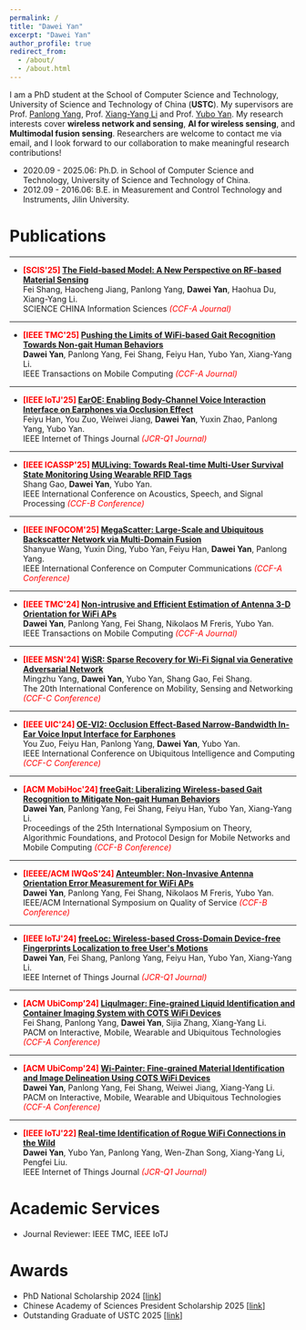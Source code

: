 ```yaml
---
permalink: /
title: "Dawei Yan"
excerpt: "Dawei Yan"
author_profile: true
redirect_from: 
  - /about/
  - /about.html
---
```


I am a PhD student at the School of Computer Science and Technology, University of Science and Technology of China (**USTC**). My supervisors are Prof. [Panlong Yang](https://scholar.google.com/citations?user=sst3cxoAAAAJ), Prof. [Xiang-Yang Li](https://scholar.google.com/citations?user=JURtNb0AAAAJ) and Prof. [Yubo Yan](https://scholar.google.com.hk/citations?user=87iG2TQAAAAJ). My research interests cover **wireless network and sensing**, **AI for wireless sensing**, and **Multimodal fusion sensing**. Researchers are welcome to contact me via email, and I look forward to our collaboration to make meaningful research contributions!


* 2020.09 - 2025.06: Ph.D. in School of Computer Science and Technology, University of Science and Technology of China. 
* 2012.09 - 2016.06: B.E. in Measurement and Control Technology and Instruments, Jilin University.


Publications
======
---
* **<font color='red'> [SCIS'25] </font>** [**The Field-based Model: A New Perspective on RF-based Material Sensing**]() \
Fei Shang, Haocheng Jiang, Panlong Yang, **Dawei Yan**, Haohua Du, Xiang-Yang Li.  \
SCIENCE CHINA Information Sciences  *<font color='red'> (CCF-A Journal) </font>*
  
---
* **<font color='red'> [IEEE TMC'25] </font>** [**Pushing the Limits of WiFi-based Gait Recognition Towards Non-gait Human Behaviors**](https://ieeexplore.ieee.org/abstract/document/10882950) \
**Dawei Yan**, Panlong Yang, Fei Shang, Feiyu Han, Yubo Yan, Xiang-Yang Li.  \
IEEE Transactions on Mobile Computing  *<font color='red'> (CCF-A Journal) </font>*
  
---
* **<font color='red'> [IEEE IoTJ'25] </font>** [**EarOE: Enabling Body-Channel Voice Interaction Interface on Earphones via Occlusion Effect**](https://ieeexplore.ieee.org/abstract/document/10843381) \
Feiyu Han, You Zuo, Weiwei Jiang, **Dawei Yan**, Yuxin Zhao, Panlong Yang, Yubo Yan.  \
IEEE Internet of Things Journal  *<font color='red'> (JCR-Q1 Journal) </font>*
  
---
* **<font color='red'> [IEEE ICASSP'25] </font>** [**MULiving: Towards Real-time Multi-User Survival State Monitoring Using Wearable RFID Tags**](https://ieeexplore.ieee.org/abstract/document/10889572) \
Shang Gao, **Dawei Yan**, Yubo Yan.  \
IEEE International Conference on Acoustics, Speech, and Signal Processing  *<font color='red'> (CCF-B Conference) </font>*

---
* **<font color='red'> [IEEE INFOCOM'25] </font>** [**MegaScatter: Large-Scale and Ubiquitous Backscatter Network via Multi-Domain Fusion**]() \
Shanyue Wang, Yuxin Ding, Yubo Yan, Feiyu Han, **Dawei Yan**, Panlong Yang.  \
IEEE International Conference on Computer Communications  *<font color='red'> (CCF-A Conference) </font>*

---
* **<font color='red'> [IEEE TMC'24] </font>** [**Non-intrusive and Efficient Estimation of Antenna 3-D Orientation for WiFi APs**](https://ieeexplore.ieee.org/abstract/document/10731634) \
**Dawei Yan**, Panlong Yang, Fei Shang, Nikolaos M Freris, Yubo Yan.  \
IEEE Transactions on Mobile Computing  *<font color='red'> (CCF-A Journal) </font>* 

---
* **<font color='red'> [IEEE MSN'24] </font>** [**WiSR: Sparse Recovery for Wi-Fi Signal via Generative Adversarial Network**]() \
Mingzhu Yang, **Dawei Yan**, Yubo Yan, Shang Gao, Fei Shang.  \
The 20th International Conference on Mobility, Sensing and Networking  *<font color='red'> (CCF-C Conference) </font>* 

---
* **<font color='red'> [IEEE UIC'24] </font>** [**OE-VI2: Occlusion Effect-Based Narrow-Bandwidth In-Ear Voice Input Interface for Earphones**](https://ieeexplore.ieee.org/abstract/document/10925034) \
You Zuo, Feiyu Han, Panlong Yang, **Dawei Yan**, Yubo Yan.  \
IEEE International Conference on Ubiquitous Intelligence and Computing  *<font color='red'> (CCF-C Conference) </font>*

---
* **<font color='red'> [ACM MobiHoc'24] </font>** [**freeGait: Liberalizing Wireless-based Gait Recognition to Mitigate Non-gait Human Behaviors**](https://dl.acm.org/doi/10.1145/3641512.3686362) \
**Dawei Yan**, Panlong Yang, Fei Shang, Feiyu Han, Yubo Yan, Xiang-Yang Li.  \
Proceedings of the 25th International Symposium on Theory, Algorithmic Foundations, and Protocol Design for Mobile Networks and Mobile Computing  *<font color='red'> (CCF-B Conference) </font>*  

---
* **<font color='red'> [IEEEE/ACM IWQoS'24] </font>** [**Anteumbler: Non-Invasive Antenna Orientation Error Measurement for WiFi APs**](https://ieeexplore.ieee.org/abstract/document/10682937) \
**Dawei Yan**, Panlong Yang, Fei Shang, Nikolaos M Freris, Yubo Yan.  \
IEEE/ACM International Symposium on Quality of Service  *<font color='red'> (CCF-B Conference) </font>*

---
* **<font color='red'> [IEEE IoTJ'24] </font>** [**freeLoc: Wireless-based Cross-Domain Device-free Fingerprints Localization to free User's Motions**](https://ieeexplore.ieee.org/abstract/document/10506982) \
**Dawei Yan**, Fei Shang, Panlong Yang, Feiyu Han, Yubo Yan, Xiang-Yang Li.  \
IEEE Internet of Things Journal  *<font color='red'> (JCR-Q1 Journal) </font>*

---
* **<font color='red'> [ACM UbiComp'24] </font>** [**LiquImager: Fine-grained Liquid Identification and Container Imaging System with COTS WiFi Devices**](https://dl.acm.org/doi/abs/10.1145/3643509) \
Fei Shang, Panlong Yang, **Dawei Yan**, Sijia Zhang, Xiang-Yang Li.  \
PACM on Interactive, Mobile, Wearable and Ubiquitous Technologies  *<font color='red'> (CCF-A Conference) </font>*  

---
* **<font color='red'> [ACM UbiComp'24] </font>** [**Wi-Painter: Fine-grained Material Identification and Image Delineation Using COTS WiFi Devices**](https://dl.acm.org/doi/abs/10.1145/3633809) \
**Dawei Yan**, Panlong Yang, Fei Shang, Weiwei Jiang, Xiang-Yang Li.  \
PACM on Interactive, Mobile, Wearable and Ubiquitous Technologies  *<font color='red'> (CCF-A Conference) </font>* 

---
* **<font color='red'> [IEEE IoTJ'22] </font>** [**Real-time Identification of Rogue WiFi Connections in the Wild**](https://ieeexplore.ieee.org/abstract/document/9956881) \
**Dawei Yan**, Yubo Yan, Panlong Yang, Wen-Zhan Song, Xiang-Yang Li, Pengfei Liu.  \
IEEE Internet of Things Journal  *<font color='red'> (JCR-Q1 Journal) </font>* 


Academic Services
=====
* Journal Reviewer: IEEE TMC, IEEE IoTJ


Awards
======
* PhD National Scholarship 2024 [[link](https://cs.ustc.edu.cn/2024/1104/c22510a659409/page.htm)]
* Chinese Academy of Sciences President Scholarship 2025 [[link](https://cs.ustc.edu.cn/2025/0421/c3054a681313/page.htm)]
* Outstanding Graduate of USTC 2025 [[link](https://cs.ustc.edu.cn/2025/0317/c3054a676982/page.htm)]


